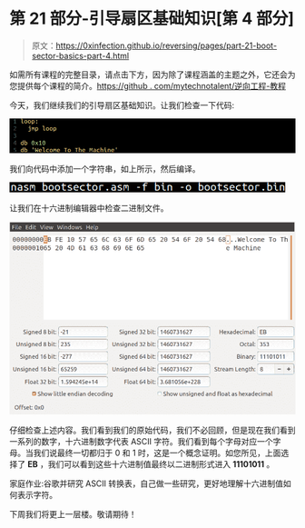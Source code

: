 # 第 21 部分-引导扇区基础知识[第 4 部分]

> 原文：<https://0xinfection.github.io/reversing/pages/part-21-boot-sector-basics-part-4.html>

如需所有课程的完整目录，请点击下方，因为除了课程涵盖的主题之外，它还会为您提供每个课程的简介。[https://github . com/mytechnotalent/逆向工程-教程](https://github.com/mytechnotalent/Reverse-Engineering-Tutorial)

今天，我们继续我们的引导扇区基础知识。让我们检查一下代码:

![](img/3903f96a97e11701e62b53b2aeb38c73.png)

我们向代码中添加一个字符串，如上所示，然后编译。

![](img/147c796df59fdcc009ce0dd732bf970f.png)

让我们在十六进制编辑器中检查二进制文件。

![](img/f6eeb9bfbc385662fd235fbbe0e644d1.png)

仔细检查上述内容。我们看到我们的原始代码，我们不必回顾，但是现在我们看到一系列的数字，十六进制数字代表 ASCII 字符。我们看到每个字母对应一个字母。当我们说最终一切都归于 0 和 1 时，这是一个概念证明。如您所见，上面选择了 **EB** ，我们可以看到这些十六进制值最终以二进制形式进入 **11101011** 。

家庭作业:谷歌并研究 ASCII 转换表，自己做一些研究，更好地理解十六进制值如何表示字符。

下周我们将更上一层楼。敬请期待！